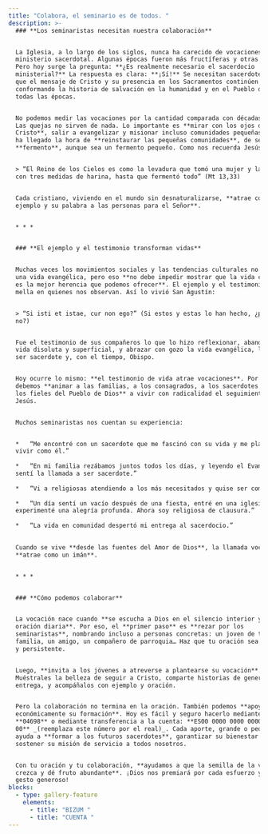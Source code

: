 ```yaml
---
title: "Colabora, el seminario es de todos. "
description: >-
  ### **Los seminaristas necesitan nuestra colaboración**


  La Iglesia, a lo largo de los siglos, nunca ha carecido de vocaciones al
  ministerio sacerdotal. Algunas épocas fueron más fructíferas y otras menos.
  Pero hoy surge la pregunta: **¿Es realmente necesario el sacerdocio
  ministerial?** La respuesta es clara: **¡Sí!** Se necesitan sacerdotes para
  que el mensaje de Cristo y su presencia en los Sacramentos continúen
  conformando la historia de salvación en la humanidad y en el Pueblo de Dios de
  todas las épocas.


  No podemos medir las vocaciones por la cantidad comparada con décadas pasadas.
  Las quejas no sirven de nada. Lo importante es **mirar con los ojos de
  Cristo**, salir a evangelizar y misionar incluso comunidades pequeñas. Quizá
  ha llegado la hora de **reinstaurar las pequeñas comunidades**, de ser
  **fermento**, aunque sea un fermento pequeño. Como nos recuerda Jesús:


  > “El Reino de los Cielos es como la levadura que tomó una mujer y la mezcló
  con tres medidas de harina, hasta que fermentó todo” (Mt 13,33)


  Cada cristiano, viviendo en el mundo sin desnaturalizarse, **atrae con su
  ejemplo y su palabra a las personas para el Señor**.


  * * *


  ### **El ejemplo y el testimonio transforman vidas**


  Muchas veces los movimientos sociales y las tendencias culturales no facilitan
  una vida evangélica, pero eso **no debe impedir mostrar que la vida cristiana
  es la mejor herencia que podemos ofrecer**. El ejemplo y el testimonio hacen
  mella en quienes nos observan. Así lo vivió San Agustín:


  > “Si isti et istae, cur non ego?” (Si estos y estas lo han hecho, ¿por qué yo
  no?)


  Fue el testimonio de sus compañeros lo que lo hizo reflexionar, abandonar una
  vida disoluta y superficial, y abrazar con gozo la vida evangélica, llegando a
  ser sacerdote y, con el tiempo, Obispo.


  Hoy ocurre lo mismo: **el testimonio de vida atrae vocaciones**. Por eso
  debemos **animar a las familias, a los consagrados, a los sacerdotes y a todos
  los fieles del Pueblo de Dios** a vivir con radicalidad el seguimiento de
  Jesús.


  Muchos seminaristas nos cuentan su experiencia:


  *   “Me encontré con un sacerdote que me fascinó con su vida y me planteé
  vivir como él.”
      
  *   “En mi familia rezábamos juntos todos los días, y leyendo el Evangelio
  sentí la llamada a ser sacerdote.”
      
  *   “Vi a religiosas atendiendo a los más necesitados y quise ser como ellas.”
      
  *   “Un día sentí un vacío después de una fiesta, entré en una iglesia y
  experimenté una alegría profunda. Ahora soy religiosa de clausura.”
      
  *   “La vida en comunidad despertó mi entrega al sacerdocio.”
      

  Cuando se vive **desde las fuentes del Amor de Dios**, la llamada vocacional
  **atrae como un imán**.


  * * *


  ### **Cómo podemos colaborar**


  La vocación nace cuando **se escucha a Dios en el silencio interior y en la
  oración diaria**. Por eso, el **primer paso** es **rezar por los
  seminaristas**, nombrando incluso a personas concretas: un joven de tu
  familia, un amigo, un compañero de parroquia… Haz que tu oración sea personal
  y persistente.


  Luego, **invita a los jóvenes a atreverse a plantearse su vocación**.
  Muéstrales la belleza de seguir a Cristo, comparte historias de generosidad y
  entrega, y acompáñalos con ejemplo y oración.


  Pero la colaboración no termina en la oración. También podemos **apoyar
  económicamente su formación**. Hoy es fácil y seguro hacerlo mediante Bizum al
  **04698** o mediante transferencia a la cuenta: **ES00 0000 0000 0000 0000
  00** _(reemplaza este número por el real)_. Cada aporte, grande o pequeño,
  ayuda a **formar a los futuros sacerdotes**, garantizar su bienestar y
  sostener su misión de servicio a todos nosotros.


  Con tu oración y tu colaboración, **ayudamos a que la semilla de la vocación
  crezca y dé fruto abundante**. ¡Dios nos premiará por cada esfuerzo y cada
  gesto generoso!
blocks:
  - type: gallery-feature
    elements:
      - title: "BIZUM "
      - title: "CUENTA "
---
```

